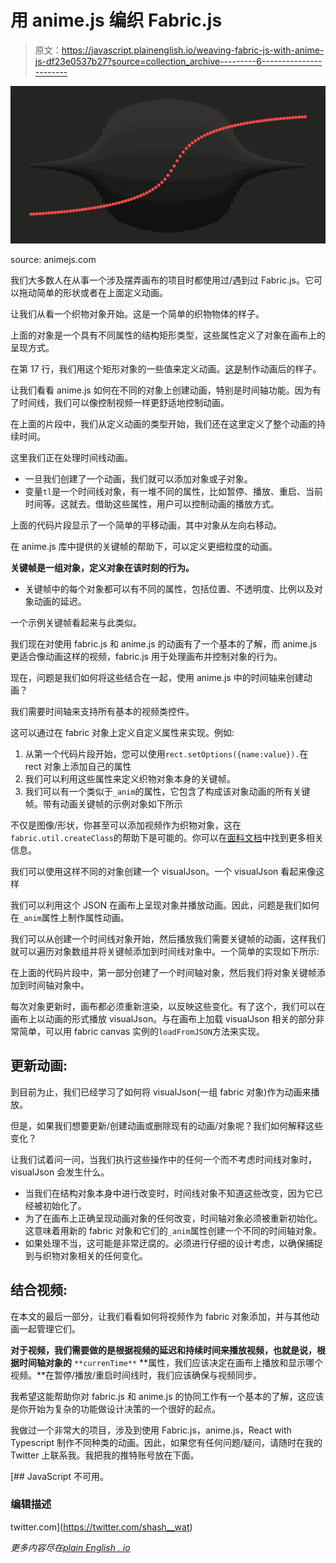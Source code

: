 # 用 anime.js 编织 Fabric.js

> 原文：<https://javascript.plainenglish.io/weaving-fabric-js-with-anime-js-df23e0537b27?source=collection_archive---------6----------------------->

![](img/0474b98e1b32808b3bb14dd0bc7dcc77.png)

source: animejs.com

我们大多数人在从事一个涉及摆弄画布的项目时都使用过/遇到过 Fabric.js。它可以拖动简单的形状或者在上面定义动画。

让我们从看一个织物对象开始。这是一个简单的织物物体的样子。

上面的对象是一个具有不同属性的结构矩形类型，这些属性定义了对象在画布上的呈现方式。

在第 17 行，我们用这个矩形对象的一些值来定义动画。[这是](http://fabricjs.com/animation-easing)制作动画后的样子。

让我们看看 anime.js 如何在不同的对象上创建动画，特别是时间轴功能。因为有了时间线，我们可以像控制视频一样更舒适地控制动画。

在上面的片段中，我们从定义动画的类型开始，我们还在这里定义了整个动画的持续时间。

这里我们正在处理时间线动画。

*   一旦我们创建了一个动画，我们就可以添加对象或子对象。
*   变量`tl`是一个时间线对象，有一堆不同的属性，比如暂停、播放、重启、当前时间等。这就去。借助这些属性，用户可以控制动画的播放方式。

上面的代码片段显示了一个简单的平移动画，其中对象从左向右移动。

在 anime.js 库中提供的关键帧的帮助下，可以定义更细粒度的动画。

**关键帧是一组对象，定义对象在该时刻的行为。**

*   关键帧中的每个对象都可以有不同的属性，包括位置、不透明度、比例以及对象动画的延迟。

一个示例关键帧看起来与此类似。

我们现在对使用 fabric.js 和 anime.js 的动画有了一个基本的了解，而 anime.js 更适合像动画这样的视频，fabric.js 用于处理画布并控制对象的行为。

现在，问题是我们如何将这些结合在一起，使用 anime.js 中的时间轴来创建动画？

我们需要时间轴来支持所有基本的视频类控件。

这可以通过在 fabric 对象上定义自定义属性来实现。例如:

1.  从第一个代码片段开始，您可以使用`rect.setOptions({name:value}).`在 rect 对象上添加自己的属性
2.  我们可以利用这些属性来定义织物对象本身的关键帧。
3.  我们可以有一个类似于`_anim`的属性，它包含了构成该对象动画的所有关键帧。带有动画关键帧的示例对象如下所示

不仅是图像/形状，你甚至可以添加视频作为织物对象，这在`fabric.util.createClass`的帮助下是可能的。你可以在[面料文档](http://fabricjs.com/polaroid)中找到更多相关信息。

我们可以使用这样不同的对象创建一个 visualJson。一个 visualJson 看起来像这样

我们可以利用这个 JSON 在画布上呈现对象并播放动画。因此，问题是我们如何在`_anim`属性上制作属性动画。

我们可以从创建一个时间线对象开始，然后播放我们需要关键帧的动画，这样我们就可以遍历对象数组并将关键帧添加到时间线对象中。一个简单的实现如下所示:

在上面的代码片段中，第一部分创建了一个时间轴对象，然后我们将对象关键帧添加到时间轴对象中。

每次对象更新时，画布都必须重新渲染，以反映这些变化。有了这个，我们可以在画布上以动画的形式播放 visualJson。与在画布上加载 visualJson 相关的部分非常简单，可以用 fabric canvas 实例的`loadFromJSON`方法来实现。

## 更新动画:

到目前为止，我们已经学习了如何将 visualJson(一组 fabric 对象)作为动画来播放。

但是，如果我们想要更新/创建动画或删除现有的动画/对象呢？我们如何解释这些变化？

让我们试着问一问，当我们执行这些操作中的任何一个而不考虑时间线对象时，visualJson 会发生什么。

*   当我们在结构对象本身中进行改变时，时间线对象不知道这些改变，因为它已经被初始化了。
*   为了在画布上正确呈现动画对象的任何改变，时间轴对象必须被重新初始化。这意味着用新的 fabric 对象和它们的`_anim`属性创建一个不同的时间轴对象。
*   如果处理不当，这可能是非常迂腐的。必须进行仔细的设计考虑，以确保捕捉到与织物对象相关的任何变化。

## 结合视频:

在本文的最后一部分，让我们看看如何将视频作为 fabric 对象添加，并与其他动画一起管理它们。

**对于视频，我们需要做的是根据视频的延迟和持续时间来播放视频，也就是说，根据时间轴对象的** `**currenTime**` **属性，我们应该决定在画布上播放和显示哪个视频。**在暂停/播放/重启时间线时，我们应该确保与视频同步。

我希望这能帮助你对 fabric.js 和 anime.js 的协同工作有一个基本的了解，这应该是你开始为复杂的功能做设计决策的一个很好的起点。

我做过一个非常大的项目，涉及到使用 Fabric.js，anime.js，React with Typescript 制作不同种类的动画。因此，如果您有任何问题/疑问，请随时在我的 Twitter 上联系我。我把我的推特账号放在下面。

[](https://twitter.com/shash__wat) [## JavaScript 不可用。

### 编辑描述

twitter.com](https://twitter.com/shash__wat) 

*更多内容尽在*[*plain English . io*](http://plainenglish.io/)